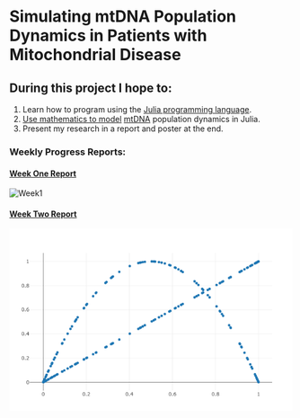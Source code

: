 # Simulating mtDNA Population Dynamics in Patients with Mitochondrial Disease

## During this project I hope to:

1. Learn how to program using the [Julia programming language](https://julialang.org/).
1. [Use mathematics to model](https://people.maths.bris.ac.uk/~madjl/course_text.pdf) [mtDNA](https://ghr.nlm.nih.gov/mitochondrial-dna) population dynamics in Julia.
1. Present my research in a report and poster at the end.

### Weekly Progress Reports:

#### [Week One Report](https://github.com/lwlss/MacPherson_2020/blob/master/markdown/weekone.md)

![Week1](images/turtle.png)

#### [Week Two Report](https://github.com/lwlss/MacPherson_2020/blob/master/markdown/week_review/week2.md)

![Week2](images/logisticmapgraph.png)
